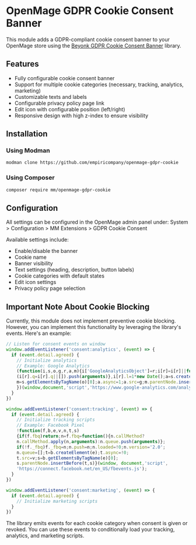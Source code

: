 # OpenMage GDPR Cookie Consent Banner

This module adds a GDPR-compliant cookie consent banner to your OpenMage store using the [Beyonk GDPR Cookie Consent Banner](https://github.com/beyonk-group/gdpr-cookie-consent-banner) library.

## Features

- Fully configurable cookie consent banner
- Support for multiple cookie categories (necessary, tracking, analytics, marketing)
- Customizable texts and labels
- Configurable privacy policy page link
- Edit icon with configurable position (left/right)
- Responsive design with high z-index to ensure visibility

## Installation

### Using Modman

```bash
modman clone https://github.com/empiricompany/openmage-gdpr-cookie
```

### Using Composer

```bash
composer require mm/openmage-gdpr-cookie
```

## Configuration

All settings can be configured in the OpenMage admin panel under:
System > Configuration > MM Extensions > GDPR Cookie Consent

Available settings include:
- Enable/disable the banner
- Cookie name
- Banner visibility
- Text settings (heading, description, button labels)
- Cookie categories with default states
- Edit icon settings
- Privacy policy page selection

## Important Note About Cookie Blocking

Currently, this module does not implement preventive cookie blocking. However, you can implement this functionality by leveraging the library's events. Here's an example:

```javascript
// Listen for consent events on window
window.addEventListener('consent:analytics', (event) => {
  if (event.detail.agreed) {
    // Initialize analytics
    // Example: Google Analytics
    (function(i,s,o,g,r,a,m){i['GoogleAnalyticsObject']=r;i[r]=i[r]||function(){
    (i[r].q=i[r].q||[]).push(arguments)},i[r].l=1*new Date();a=s.createElement(o),
    m=s.getElementsByTagName(o)[0];a.async=1;a.src=g;m.parentNode.insertBefore(a,m)
    })(window,document,'script','https://www.google-analytics.com/analytics.js','ga');
  }
})

window.addEventListener('consent:tracking', (event) => {
  if (event.detail.agreed) {
    // Initialize tracking scripts
    // Example: Facebook Pixel
    !function(f,b,e,v,n,t,s)
    {if(f.fbq)return;n=f.fbq=function(){n.callMethod?
    n.callMethod.apply(n,arguments):n.queue.push(arguments)};
    if(!f._fbq)f._fbq=n;n.push=n;n.loaded=!0;n.version='2.0';
    n.queue=[];t=b.createElement(e);t.async=!0;
    t.src=v;s=b.getElementsByTagName(e)[0];
    s.parentNode.insertBefore(t,s)}(window, document,'script',
    'https://connect.facebook.net/en_US/fbevents.js');
  }
})

window.addEventListener('consent:marketing', (event) => {
  if (event.detail.agreed) {
    // Initialize marketing scripts
  }
})
```

The library emits events for each cookie category when consent is given or revoked. You can use these events to conditionally load your tracking, analytics, and marketing scripts.